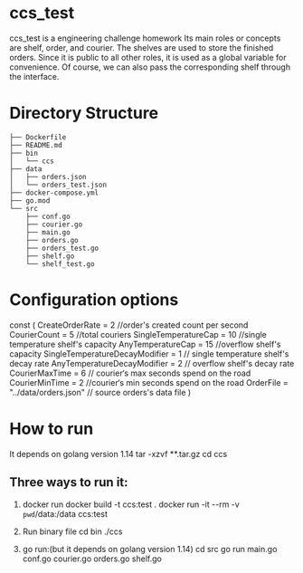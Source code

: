 # ccs_test

ccs_test is a engineering challenge homework
Its main roles or concepts are shelf, order, and courier.
The shelves are used to store the finished orders. 
Since it is public to all other roles, it is used as a global variable for convenience.
Of course, we can also pass the corresponding shelf through the interface.

# Directory Structure

	├── Dockerfile
	├── README.md
	├── bin
	│   └── ccs
	├── data
	│   ├── orders.json
	│   └── orders_test.json
	├── docker-compose.yml
	├── go.mod
	└── src
	    ├── conf.go    
	    ├── courier.go
	    ├── main.go
	    ├── orders.go
	    ├── orders_test.go
	    ├── shelf.go
	    └── shelf_test.go

# Configuration options

const (
	CreateOrderRate                = 2                     //order's created count per second
	CourierCount                   = 5                     //total couriers
	SingleTemperatureCap           = 10                    //single temperature shelf's capacity
	AnyTemperatureCap              = 15                    //overflow shelf's capacity
	SingleTemperatureDecayModifier = 1                     // single temperature shelf's decay rate
	AnyTemperatureDecayModifier    = 2                     // overflow shelf's decay rate
	CourierMaxTime                 = 6                     // courier‘s max seconds spend on the road
	CourierMinTime                 = 2                     //courier‘s min seconds spend on the road
	OrderFile                      = "../data/orders.json" // source orders's data file
)

# How to run

It depends on golang version 1.14
tar -xzvf  **.tar.gz
cd ccs

## Three ways to run it:
1. docker run
docker build -t ccs:test .
docker run -it --rm -v `pwd`/data:/data  ccs:test

2. Run binary file
cd bin
./ccs

3. go run:(but it depends on golang version 1.14)
cd src
go run main.go conf.go courier.go orders.go shelf.go
